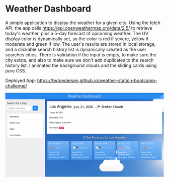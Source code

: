 # Weather Dashboard

A simple application to display the weather for a given city. Using the fetch API, the app calls https://api.openweathermap.org/data/2.5/ to retrieve today's weather, plus a 5-day forecast of upcoming weather. The UV display color is dynamically set, so the color is red if severe, yellow if moderate and green if low. The user's results are stored in local storage, and a clickable search history list is dynamically created as the user searches cities. There is validation if the input is empty, to make sure the city exists, and also to make sure we don't add duplicates to the search history list. I animated the background clouds and the sliding cards using pure CSS.

Deployed App: https://tedpedersen.github.io/weather-station-bootcamp-challenge/

![Screenshot](https://github.com/tedpedersen/weather-station-bootcamp/blob/master/assets/img/screenshot.png)